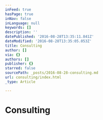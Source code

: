 ```yaml
---
inFeed: true
hasPage: true
inNav: false
inLanguage: null
keywords: []
description: ''
datePublished: '2016-08-28T13:35:11.841Z'
dateModified: '2016-08-28T13:35:05.053Z'
title: Consulting
author: []
via: {}
authors: []
publisher: {}
starred: false
sourcePath: _posts/2016-08-28-consulting.md
url: consulting/index.html
_type: Article

---
```

# Consulting